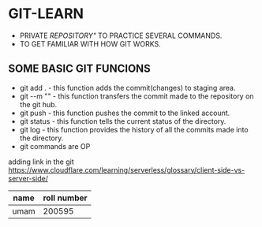#  GIT-LEARN

* PRIVATE *REPOSITORY"* TO PRACTICE SEVERAL COMMANDS.
* TO GET FAMILIAR WITH HOW GIT WORKS.

## SOME BASIC GIT FUNCIONS

* git add .  -  this function adds the commit(changes) to staging area.
* git --m "<commit name>"    -  this function transfers the commit made to the repository on the git hub.
* git push   -  this function pushes the commit to the linked account.
* git status -  this function tells the current status of the directory.
* git log   -  this function provides the history of all the commits made into the directory.
* git commands are OP

adding link in  the git https://www.cloudflare.com/learning/serverless/glossary/client-side-vs-server-side/

name   |  roll number 
-------| ----------
umam | 200595


